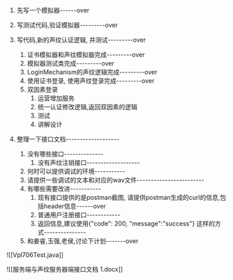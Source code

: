1. 先写一个模拟器------over
2. 写测试代码,验证模拟器---------over
3. 写代码,新的声纹认证逻辑, 并测试---------over
	1. 证书模拟器和声纹模拟器完成---------over
	2. 模拟器测试类完成---------over
	3. LoginMechanism的声纹逻辑完成---------over
	4. 使用证书登录, 使用声纹登录完成---------over
	5. 双因素登录
		1. 运营增加服务
		2. 统一认证修改逻辑,返回双因素的逻辑
		3. 测试
		4. 讲解设计

1. 整理一下接口文档-------------------
	1. 没有哪些接口--------------
		1. 没有声纹注销接口-------------------
	2. 何时可以提供调试的环境-----------
	3. 请提供一些调试的文本和对应的wav文件------------------------
	4. 有哪些需要改进-----------
		1. 现有接口提供的是postman截图, 请提供postman生成的curl的信息,包括header信息------over
		2. 普通用户注册接口------------
		3. 返回信息,建议使用{"code": 200, "message":"success"} 这样的方式---------------
	5. 和姜睿,玉强,老侯,讨论下计划-------over

![[Vpl706Test.java]]

![[服务端与声纹服务器端接口文档 1.docx]]

